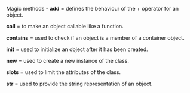 Magic methods - 
__add__ = defines the behaviour of the + operator for an object.

__call__ = to make an object callable like a function.

__contains__ = used to check if an object is a member of a container object.

__init__ = used to initialize an object after it has been created.

__new__ = used to create a new instance of the class.

__slots__ = used to limit the attributes of the class.

__str__ = used to provide the string representation of an object.